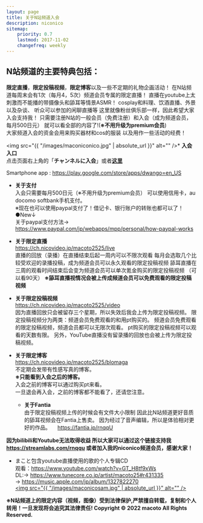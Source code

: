 ```yaml
---
layout: page
title: 关于N站频道入会
description: niconico
sitemap:
    priority: 0.7
    lastmod: 2017-11-02
    changefreq: weekly
---
```

## N站频道的主要特典包括：
**限定直播**，**限定投稿视频**，**限定博客**以及一些不定期的礼物企画活动！
在N站频道每周末会有1次（每月4，5次）频道会员专属的限定直播！
直播在youtube上太刺激而不能播的带摄像头和舔耳等情景ASMR！
cosplay和料理、饮酒直播、外景以及杂谈、
听众可以参加的闲聊直播等
这里就像粉丝俱乐部一样，因此希望大家入会支持我！
只需要注册N站的一般会员（免费注册）和入会（成为频道会员，每月500日元）
就可以看全部的内容了!(**※不用升级为premium会员**)  
大家频道入会的资金会用来购买器材和cos的服装
以及用作一些活动的经费！

<span class="image fit"><img src="{{ "/images/maconiconico.jpg" | absolute_url }}" alt="" /></span>* **入会入口**  
  点击页面右上角的「**チャンネルに入会**」或者[**这里**](https://ch.nicovideo.jp/macoto2525/join)

Smartphone app : <https://play.google.com/store/apps/dwango=en_US>

* **关于支付**  
  入会只需要每月500日元（※不用升级为premium会员）
  可以使用信用卡，au docomo softbank手机支付。  
  ※现在也可以使用paypal支付了！借记卡、银行账户的转账也都可以了！  
  ●New↓  
  关于paypal支付方法->
　 <https://www.paypal.com/jp/webapps/mpp/personal/how-paypal-works>


* **关于限定直播**  
  <https://ch.nicovideo.jp/macoto2525/live>  
  直播的回放（录播）在直播结束后起一周内可以不限次观看
  每月会选取几个比较受欢迎的录播投稿，成为频道会员可以永久观看的限定投稿视频
  舔耳直播在三周的观看时间结束后会变为频道会员可以单次氪金购买的限定投稿视频
（可以看90天）
  **※舔耳直播视情况会被上传成频道会员可以免费观看的限定投稿视频**


* **关于限定投稿视频**  
  <https://ch.nicovideo.jp/macoto2525/video>  
  因为直播回放只会被留存三个星期，所以失效后我会上传为限定投稿视频。
  限定投稿视频分为两类：频道会员免费观看的和用pt购买的。
  频道会员免费观看的限定投稿视频，频道会员都可以无限次观看。
  pt购买的限定投稿视频可以观看的天数有限。
  另外，YouTube直播没有留录播的回放也会被上传为限定投稿视频。

* **关于限定博客**  
  <https://ch.nicovideo.jp/macoto2525/blomaga>  
  不定期会发带有性感写真的博客。  
  **※只能看到入会之后的博客。**  
  入会之前的博客可以通过购买pt来看。  
  一旦退会再入会，之前的博客都不能看了，还请您注意。

  * **关于Fantia**  
  由于限定投稿视频上传的时候会有文件大小限制
  因此比N站频道更好音质的舔耳视频会在Fantia上售卖。
  因为经过了音声编辑，所以是体验相对更好的作品。
　<https://fantia.jp/rnqqU>

**因为bilibili和Youtube无法取得收益
所以大家可以通过这个链接支持我<https://streamlabs.com/rnqqu>
或者加入我的niconico频道会员，感谢大家！**
  

* まこと包含youtube直播使用的歌的个人专辑CD  
观看：<https://www.youtube.com/watch?v=GT_H8tf9xWs>  
DL:-> <https://www.tunecore.co.jp/artist/macoto25#r431335>  
-> <https://music.apple.com/jp/album/1327822270>  
<a href="https://ch.nicovideo.jp/macoto2525" class="image main"><img src="{{ "/images/maconicosam.jpg" | absolute_url }}" alt="" /></a>
<div class="box">
<strong>※N站频道上的限定内容（视频，图像）受到法律保护,严禁擅自转载，复制和个人转用！一旦发现将会追究其法律责任!  
Copyright © 2022 macoto All Rights Reserved.</strong>
</div>

